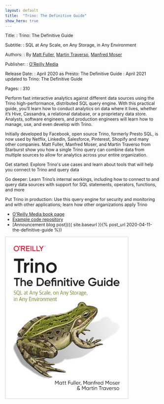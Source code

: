 ```yaml
---
layout: default
title:  "Trino: The Definitive Guide"
show_hero: true
---
```


<div class="container container__features" >
  <div class="row">
  <div  class="col-md-8">

<div markdown="1" class="item">

Title:
: Trino: The Definitive Guide

Subtitle:
: SQL at Any Scale, on Any Storage, in Any Environment

Authors:
: By [Matt Fuller](https://github.com/mattsfuller),
  [Martin Traverso](https://github.com/martint),
  [Manfred Moser](https://github.com/mosabua)

Publisher:
: [O'Reilly Media](https://www.oreilly.com/)

Release Date:
: April 2020 as Presto: The Definitive Guide
: April 2021 updated to Trino: The Definitive Guide

Pages:
: 310

Perform fast interactive analytics against different data sources using the
Trino high-performance, distributed SQL query engine. With this practical
guide, you’ll learn how to conduct analytics on data where it lives, whether
it’s Hive, Cassandra, a relational database, or a proprietary data store.
Analysts, software engineers, and production engineers will learn how to manage,
use, and even develop with Trino.

Initially developed by Facebook, open source Trino, formerly Presto SQL, is now
used by Netflix, LinkedIn, Salesforce, Pinterest, Shopify and many other
companies. Matt Fuller, Manfred Moser, and Martin Traverso from Starburst show
you how a single Trino query can combine data from multiple sources to allow for
analytics across your entire organization.

Get started: Explore Trino's use cases and learn about tools that will help you
connect to Trino and query data

Go deeper: Learn Trino’s internal workings, including how to connect to and
query data sources with support for SQL statements, operators, functions, and
more

Put Trino in production: Use this query engine for security and monitoring and
with other applications; learn how other organizations apply Trino

* [O'Reilly Media book page](https://learning.oreilly.com/library/view/trino-the-definitive/9781098107703/)
* [Example code repository]({{site.github_org_url}}/trino-the-definitive-guide)
* [Announcement blog post]({{ site.baseurl }}{% post_url 2020-04-11-the-definitive-guide %})

</div>
</div>
<div class="col-md-4">
<img src="./assets/ttdg-cover.png" width="400">
</div>


</div></div>



